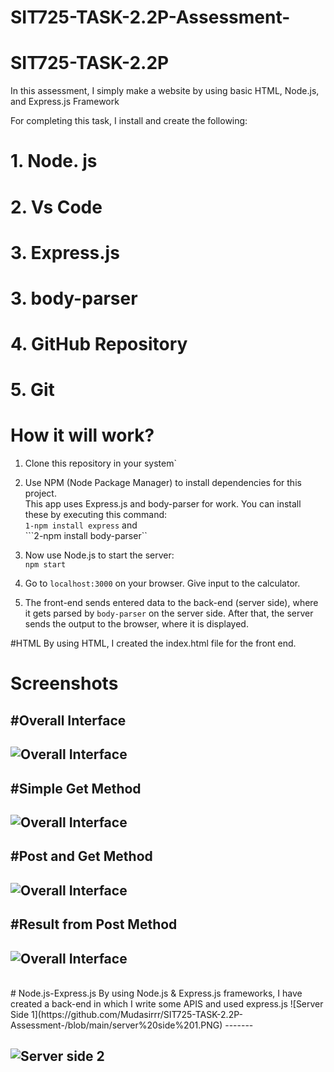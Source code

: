 # SIT725-TASK-2.2P-Assessment-

# SIT725-TASK-2.2P
In this assessment, I simply make a website by using basic HTML, Node.js, and Express.js Framework 

For completing this task, I install and create the following:
   # 1. Node. js<br>
   # 2. Vs Code <br>
   # 3. Express.js <br>
   # 3. body-parser <br>
   # 4. GitHub Repository<br>
   # 5. Git<br>

   
# How it will work?

1. Clone this repository in your system`<br>

2. Use NPM (Node Package Manager) to install dependencies for this project. <br>
This app uses Express.js and body-parser for work. You can install these by executing this command: <br>
```1-npm install express``` and <br>
```2-npm install body-parser``<br>

3. Now use Node.js to start the server: <br>
```npm start```<br>

4. Go to `localhost:3000` on your browser. Give input to the calculator. <br>

5. The front-end sends entered data to the back-end (server side), where it gets parsed by `body-parser` on the server side. After that, the server sends the output to the browser, where it is displayed.<br>

#HTML
By using HTML, I created the index.html file for the front end.
# Screenshots

#Overall Interface
-------
![Overall Interface](https://github.com/Mudasirrr/SIT725-TASK-2.2P-Assessment-/blob/main/Overl%20Interface.PNG)
--------------
#Simple Get Method
-------
![Overall Interface](https://github.com/Mudasirrr/SIT725-TASK-2.2P-Assessment-/blob/main/Simple%20get%20method.PNG)
-------
#Post and Get Method
-------
![Overall Interface](https://github.com/Mudasirrr/SIT725-TASK-2.2P-Assessment-/blob/main/post%20and%20get%20method.PNG)
-------
#Result from Post Method
-------
![Overall Interface](https://github.com/Mudasirrr/SIT725-TASK-2.2P-Assessment-/blob/main/Result%20from%20Post%20Method.PNG)
-------
<br>
# Node.js-Express.js
By using Node.js & Express.js frameworks, I have created a back-end in which I write some APIS and used express.js 
![Server Side 1](https://github.com/Mudasirrr/SIT725-TASK-2.2P-Assessment-/blob/main/server%20side%201.PNG)
-------

![Server side 2](https://github.com/Mudasirrr/SIT725-TASK-2.2P-Assessment-/blob/main/server%20side%202.PNG)
-------


